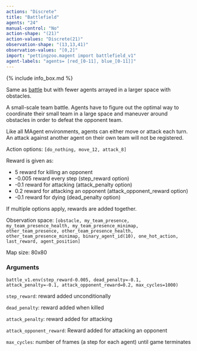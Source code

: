```yaml
---
actions: "Discrete"
title: "Battlefield"
agents: "24"
manual-control: "No"
action-shape: "(21)"
action-values: "Discrete(21)"
observation-shape: "(13,13,41)"
observation-values: "[0,2]"
import: "pettingzoo.magent import battlefield_v1"
agent-labels: "agents= [red_[0-11], blue_[0-11]]"
---
```


{% include info_box.md %}



Same as [battle](./battle) but with fewer agents arrayed in a larger space with obstacles.

A small-scale team battle. Agents have to figure out the optimal way to coordinate their small team in a large space and maneuver around obstacles in order to defeat the opponent team.

Like all MAgent environments, agents can either move or attack each turn. An attack against another agent on their own team will not be registered.

Action options: `[do_nothing, move_12, attack_8]`

Reward is given as:

* 5 reward for killing an opponent
* -0.005 reward every step (step_reward option)
* -0.1 reward for attacking (attack_penalty option)
* 0.2 reward for attacking an opponent (attack_opponent_reward option)
* -0.1 reward for dying (dead_penalty option)

If multiple options apply, rewards are added together.

Observation space: `[obstacle, my_team_presence, my_team_presence_health, my_team_presence_minimap, other_team_presence, other_team_presence_health, other_team_presence_minimap, binary_agent_id(10), one_hot_action, last_reward, agent_position]`

Map size: 80x80

### Arguments

```
battle_v1.env(step_reward-0.005, dead_penalty=-0.1, attack_penalty=-0.1, attack_opponent_reward=0.2, max_cycles=1000)
```



`step_reward`:  reward added unconditionally

`dead_penalty`:  reward added when killed

`attack_penalty`:  reward added for attacking

`attack_opponent_reward`:  Reward added for attacking an opponent

`max_cycles`:  number of frames (a step for each agent) until game terminates
